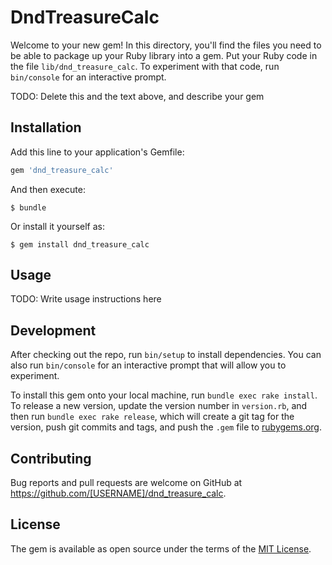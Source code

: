 # DndTreasureCalc

Welcome to your new gem! In this directory, you'll find the files you need to be able to package up your Ruby library into a gem. Put your Ruby code in the file `lib/dnd_treasure_calc`. To experiment with that code, run `bin/console` for an interactive prompt.

TODO: Delete this and the text above, and describe your gem

## Installation

Add this line to your application's Gemfile:

```ruby
gem 'dnd_treasure_calc'
```

And then execute:

    $ bundle

Or install it yourself as:

    $ gem install dnd_treasure_calc

## Usage

TODO: Write usage instructions here

## Development

After checking out the repo, run `bin/setup` to install dependencies. You can also run `bin/console` for an interactive prompt that will allow you to experiment.

To install this gem onto your local machine, run `bundle exec rake install`. To release a new version, update the version number in `version.rb`, and then run `bundle exec rake release`, which will create a git tag for the version, push git commits and tags, and push the `.gem` file to [rubygems.org](https://rubygems.org).

## Contributing

Bug reports and pull requests are welcome on GitHub at https://github.com/[USERNAME]/dnd_treasure_calc.


## License

The gem is available as open source under the terms of the [MIT License](http://opensource.org/licenses/MIT).

